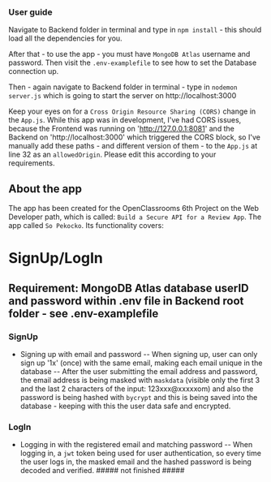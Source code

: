 ### User guide ###
Navigate to Backend folder in terminal and type in `npm install` - this should load all the dependencies for you.

After that - to use the app - you must have `MongoDB Atlas` username and password. Then visit the `.env-examplefile` to see how to set the Database connection up.

Then - again navigate to Backend folder in terminal - type in `nodemon server.js` which is going to start the server on http://localhost:3000

Keep your eyes on for a `Cross Origin Resource Sharing (CORS)` change in the `App.js`. While this app was in development, I've had CORS issues, because the Frontend was running on 'http://127.0.0.1:8081' and the Backend on 'http://localhost:3000' which triggered the CORS block, so I've manually add these paths - and different version of them - to the `App.js` at line 32 as an `allowedOrigin`. Please edit this according to your requirements.

## About the app ##
The app has been created for the OpenClassrooms 6th Project on the Web Developer path,
which is called: `Build a Secure API for a Review App`. The app called `So Pekocko`.
Its functionality covers:

# SignUp/LogIn #
## Requirement: MongoDB Atlas database userID and password within .env file in Backend root folder - see .env-examplefile ##
### SignUp ###
- Signing up with email and password
    -- When signing up, user can only sign up '1x' (once) with the same email, making each email unique in the database
    -- After the user submitting the email address and password, the email address is being masked with `maskdata`
        (visible only the first 3 and the last 2 characters of the input: 123xxx@xxxxxom)
        and also the password is being hashed with `bycrypt` and this is being saved into the database -
        keeping with this the user data safe and encrypted.
### LogIn ###
- Logging in with the registered email and matching password
    -- When logging in, a `jwt` token being used for user authentication, so every time the user logs in,
        the masked email and the hashed password is being decoded and verified.
        ##### not finished #####




